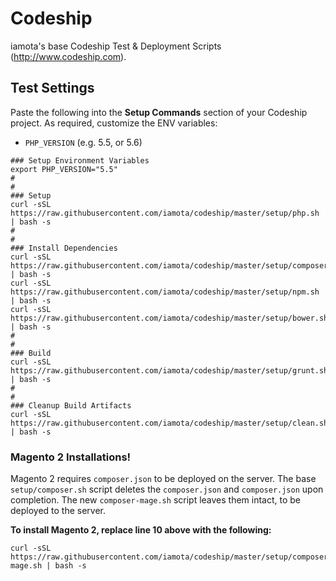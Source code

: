 # Codeship
iamota's base Codeship Test &amp; Deployment Scripts (http://www.codeship.com).


## Test Settings

Paste the following into the **Setup Commands** section of your Codeship project. As required, customize the ENV variables:
- `PHP_VERSION` (e.g. 5.5, or 5.6)

```Shell
### Setup Environment Variables
export PHP_VERSION="5.5"
#
#
### Setup
curl -sSL https://raw.githubusercontent.com/iamota/codeship/master/setup/php.sh | bash -s
#
#
### Install Dependencies
curl -sSL https://raw.githubusercontent.com/iamota/codeship/master/setup/composer.sh | bash -s
curl -sSL https://raw.githubusercontent.com/iamota/codeship/master/setup/npm.sh | bash -s
curl -sSL https://raw.githubusercontent.com/iamota/codeship/master/setup/bower.sh | bash -s
#
#
### Build
curl -sSL https://raw.githubusercontent.com/iamota/codeship/master/setup/grunt.sh | bash -s
#
#
### Cleanup Build Artifacts
curl -sSL https://raw.githubusercontent.com/iamota/codeship/master/setup/clean.sh | bash -s
```

### Magento 2 Installations!

Magento 2 requires `composer.json` to be deployed on the server. The base `setup/composer.sh` script deletes the `composer.json` and `composer.json` upon completion. The new `composer-mage.sh` script leaves them intact, to be deployed to the server.

**To install Magento 2, replace line 10 above with the following:**
```
curl -sSL https://raw.githubusercontent.com/iamota/codeship/master/setup/composer-mage.sh | bash -s
```
